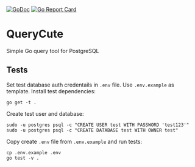 [![GoDoc](http://img.shields.io/badge/go-documentation-blue.svg?style=flat-square)](http://godoc.org/github.com/gigovich/queryqute)
[![Go Report Card](https://goreportcard.com/badge/github.com/gigovich/lazysetup)](https://goreportcard.com/report/github.com/gigovich/queryqute)
# QueryCute
Simple Go query tool for PostgreSQL

## Tests
Set test database auth credentails in `.env` file. Use `.env.example` as template.
Install test dependencies:
```
go get -t .
```

Create test user and database:
```
sudo -u postgres psql -c "CREATE USER test WITH PASSWORD 'test123'"
sudo -u postgres psql -c "CREATE DATABASE test WITH OWNER test"
```

Copy create `.env` file from `.env.example` and run tests:
```
cp .env.example .env
go test -v .
```

